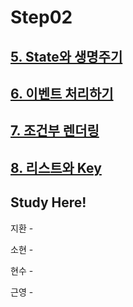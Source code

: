 # Step02

## [5. State와 생명주기](https://ko.reactjs.org/docs/state-and-lifecycle.html)
## [6. 이벤트 처리하기](https://ko.reactjs.org/docs/handling-events.html)
## [7. 조건부 렌더링](https://ko.reactjs.org/docs/conditional-rendering.html)
## [8. 리스트와 Key](https://ko.reactjs.org/docs/lists-and-keys.html)


## Study Here!

지환 - 

소현 -

현수 - 

근영 - 

